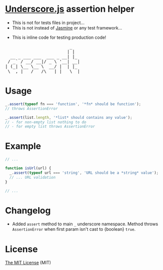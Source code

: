[Underscore.js][1] assertion helper
==============================

- This is not for tests files in project...
- This is not instead of [Jasmine][2] or any test framework...
* This is inline code for testing production code!

<pre>
                         _
                        | |
  __ _ ___ ___  ___ _ __| |_
 / _` / __/ __|/ _ \ '__| __|
| (_| \__ \__ \  __/ |  | |_
 \__,_|___/___/\___|_|   \__|
</pre>

Usage
=====

```javascript
_.assert(typeof fn === 'function', '*fn* should be function');
// throws AssertionError

_.assert(list.length, '*list* should contains any value');
// - for non-empty list nothing to do
// - for empty list throws AssertionError
```

Example
=======
```javascript
// ...

function isUrl(url) {
  _.assert(typeof url === 'string', 'URL should be a *string* value');
  // ... URL validation
}

// ...
```

Changelog
=========

- Added `assert` method to main `_` underscore namespace.
Method throws `AssertionError` when first param isn't cast to {boolean} `true`.

License
=======

[The MIT License][3] (MIT)

[1]: http://underscorejs.org/
[2]: http://pivotal.github.io/jasmine/
[3]: https://github.com/piecioshka/underscore-assert/blob/master/LICENSE
